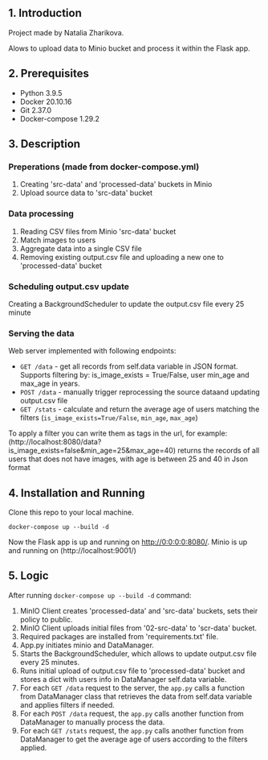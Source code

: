 
<a name="intro"></a>
## 1. Introduction
Project made by Natalia Zharikova.

Alows to upload data to Minio bucket and process it within the Flask app.

<a name="prereq"></a>
## 2. Prerequisites
- Python 3.9.5
- Docker 20.10.16 
- Git  2.37.0
- Docker-compose 1.29.2

<a name="desc"></a>
## 3. Description

### Preperations (made from docker-compose.yml)
1. Creating 'src-data' and 'processed-data' buckets in Minio
2. Upload source data to 'src-data' bucket 

### Data processing 

1. Reading CSV files from Minio 'src-data' bucket
2. Match images to users 
3. Aggregate data into a single CSV file
4. Removing existing output.csv file and uploading a new one to 'processed-data' bucket 

### Scheduling output.csv update 
Creating a BackgroundScheduler to update the output.csv file every 25 minute

### Serving the data
Web server implemented with following endpoints:

* `GET /data` - get all records from self.data variable in JSON format. Supports filtering by: is_image_exists = True/False, user min_age and max_age in years.
* `POST /data` - manually trigger reprocessing the source dataand updating output.csv file
* `GET /stats` - calculate and return the average age of users matching the filters (`is_image_exists=True/False`, `min_age`, `max_age`)

To apply a filter you can write them as tags in the url, for example: (http://localhost:8080/data?is_image_exists=false&min_age=25&max_age=40)
returns the records of all users that does not have images, with age is between 25 and 40 in Json format


<a name="install"></a>
## 4. Installation and Running
Clone this repo to your local machine.
```
docker-compose up --build -d
```

Now the Flask app is up and running on [http://0:0:0:0:8080/](http://localhost:8080/).
Minio is up and running on (http://localhost:9001/)

<a name="logic"></a>
## 5. Logic

After running `docker-compose up --build -d` command:

1. MinIO Client creates 'processed-data' and 'src-data' buckets, sets their policy to public.
2. MinIO Client uploads initial files from '02-src-data' to 'scr-data' bucket.
3. Required packages are installed from 'requirements.txt' file.
4. App.py initiates minio and DataManager.
5. Starts the BackgroundScheduler, which allows to update output.csv file every 25 minutes.
6. Runs initial upload of output.csv file to 'processed-data' bucket and stores a dict with users info in DataManager self.data variable.
7. For each `GET /data` request to the server, the `app.py` calls a function from DataManager class that retrieves the data from self.data variable and applies filters if needed.  
8. For each `POST /data` request, the `app.py` calls another function from DataManager to manually process the data.
9. For each `GET /stats` request, the `app.py` calls another function from DataManager to get the average age of users according to the filters applied.


